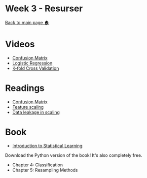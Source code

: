 # Week 3 - Resurser

[Back to main page :house:](https://github.com/aleylani/machine-learning-AI24)

# Videos

- [Confusion Matrix](https://www.youtube.com/watch?v=AOIkPnKu0YA)
- [Logistic Regression](https://www.youtube.com/watch?v=C5268D9t9Ak)
- [K-fold Cross Validation](https://www.youtube.com/watch?v=hoNpvry0370)

# Readings

- [Confusion Matrix](https://www.geeksforgeeks.org/confusion-matrix-machine-learning/)
- [Feature scaling](https://www.atoti.io/articles/when-to-perform-a-feature-scaling/)
- [Data leakage in scaling](https://medium.com/geekculture/preventing-data-leakage-in-machine-learning-a-guide-51445af9fbaf)

# Book

- [Introduction to Statistical Learning](https://www.statlearning.com/)

Download the Python version of the book! It's also completely free.

- Chapter 4: Classification
- Chapter 5: Resampling Methods
